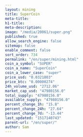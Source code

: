 ```yaml
---
layout: mining
title: SuperCoin
meta-title: 
h1-title: 
meta-description: 
image: "/media/20061/super.png"
published: true
allow_search_engine: false
sitemap: false
enable_comment: false
sort_order: 734
permalink: "/en/super/mining.html"
coin_a_symbol: "SUPER"
coin_a_name: "SuperCoin"
coin_a_lower_case: "super"
price_usd: "0.0321803"
price_btc: "0.00000274"
24h_volume_usd: "2712.06"
market_cap_usd: "47980156.0"
total_supply: "47980156.0"
available_supply: "47980156.0"
percent_change_1h: "15.8"
percent_change_24h: "27.64"
percent_change_7d: "-13.44"
last_updated: "1517140743"
parent-url: "/en/super/"
author: Sam
---
```


